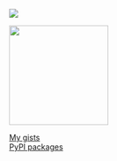 ![](https://komarev.com/ghpvc/?username=guiszk&color=blueviolet&label=view+count&style=flat-square)
<div>
  <img height="180" src="https://github-readme-stats.vercel.app/api?username=guiszk&show_icons=true&theme=graywhite&icon_color=ffffff">
</div>

<a href="https://gist.github.com/guiszk">My gists</a>
</br>
<a href="https://pypi.org/user/guiszk/">PyPI packages</a>

